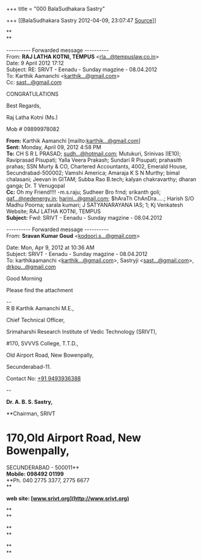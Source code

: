+++
title = "000 BalaSudhakara Sastry"

+++
[[BalaSudhakara Sastry	2012-04-09, 23:07:47 [Source](https://groups.google.com/g/bvparishat/c/gHDkU3kfDLU)]]



**  
**  

---------- Forwarded message ----------  
From: **RAJ LATHA KOTNI, TEMPUS** \<[rla...@tempuslaw.co.in]()\>  
Date: 9 April 2012 17:12  
Subject: RE: SRIVT - Eenadu - Sunday magzine - 08.04.2012  
To: Karthik Aamanchi \<[karthik...@gmail.com]()\>  
Cc: [sast...@gmail.com]()  
  
  

CONGRATULATIONS





Best Regards,



Raj Latha Kotni (Ms.)

Mob # 09899978082



**From:** Karthik Aamanchi \[mailto:[karthik...@gmail.com]()\]  
**Sent:** Monday, April 09, 2012 4:58 PM  
**To:** CH S R L PRASAD; [sudh...@hotmail.com](); Mutukuri, Srinivas (IE10); Raviprasad Pisupati; Yalla Veera Prakash; Sundari R Pisupati; prahasith prahas; SSN Murty & CO, Chartered Accountants, 4002, Emerald House, Secundrabad-500002; Vamshi America; Amaraja K S N Murthy; bimal chalasani; Jeevan in GITAM; Subba Rao B.tech; kalyan chakravarthy; dharan ganga; Dr. T Venugopal  
**Cc:** Oh my Friend!!!! -m.s.raju; Sudheer Bro frnd; srikanth goli; [gaf...@nedenergy.in](); [harini...@gmail.com](); $hAraTh ChAnDra.....; Harish S/O Madhu Poorna; sarala kumari; J SATYANARAYANA IAS; 1; Kj Venkatesh Website; RAJ LATHA KOTNI, TEMPUS  
**Subject:** Fwd: SRIVT - Eenadu - Sunday magzine - 08.04.2012





---------- Forwarded message ----------  
From: **Sravan Kumar Goud** \<[kodoori.s...@gmail.com]()\>  

Date: Mon, Apr 9, 2012 at 10:36 AM  
Subject: SRIVT - Eenadu - Sunday magzine - 08.04.2012  
To: karthikaamanchi \<[karthik...@gmail.com]()\>, Sastryji \<[sast...@gmail.com]()\>, [drkou...@gmail.com]()  
  
  

Good Morning  
  
Please find the attachment

  
  



--  
R B Karthik Aamanchi M.E.,

Chief Technical Officer,

Srimaharshi Research Institute of Vedic Technology (SRIVT),

#170, SVVVS College, T.T.D.,

Old Airport Road, New Bowenpally,

Secunderabad-11.



Contact No: [+91 9493936388](tel:+91%2094939%2036388)





  
  

  

--  

**Dr. A. B. S. Sastry,**

**Chairman, SRIVT  
# 170,Old Airport Road, New Bowenpally,  
SECUNDERABAD - 500011**  
**Mobile: 098492 01199**  
**Ph. 040 2775 3377, 2775 6677  
**

**web site: [www.srivt.org](http://www.srivt.org)**

**  
**

**  
**

**  
**  

  

